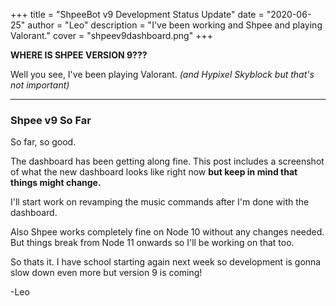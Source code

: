 +++
title = "ShpeeBot v9 Development Status Update"
date = "2020-06-25"
author = "Leo"
description = "I've been working and Shpee and playing Valorant."
cover = "shpeev9dashboard.png"
+++

**WHERE IS SHPEE VERSION 9???**  
  
Well you see, I've been playing Valorant. *(and Hypixel Skyblock but that's not important)*
  
---

### Shpee v9 So Far

So far, so good.  
  
The dashboard has been getting along fine. This post includes a screenshot of what the new dashboard looks like right now **but keep in mind that things might change.**  
  
I'll start work on revamping the music commands after I'm done with the dashboard.  
  
Also Shpee works completely fine on Node 10 without any changes needed. But things break from Node 11 onwards so I'll be working on that too.  
  
So thats it. I have school starting again next week so development is gonna slow down even more but version 9 is coming!  
  

-Leo
